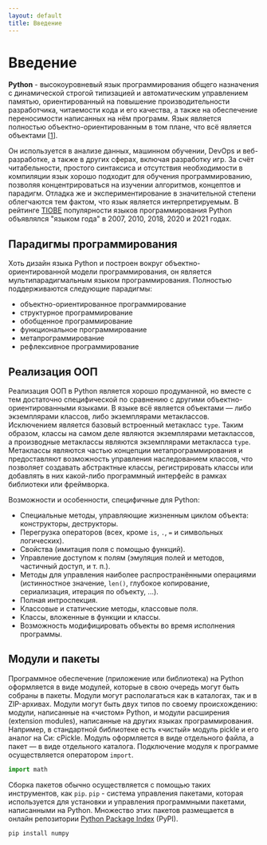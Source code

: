 ```yaml
---
layout: default
title: Введение 
---
```


# Введение

__Python__ - высокоуровневый язык программирования общего назначения с динамической строгой типизацией и автоматическим управлением памятью, ориентированный на повышение производительности разработчика, читаемости кода и его качества, а также на обеспечение переносимости написанных на нём программ. Язык является полностью объектно-ориентированным в том плане, что всё является объектами [[1](https://ru.wikipedia.org/wiki/Python)].

Он используется в анализе данных, машинном обучении, DevOps и веб-разработке, а также в других сферах, включая разработку игр. За счёт читабельности, простого синтаксиса и отсутствия необходимости в компиляции язык хорошо подходит для обучения программированию, позволяя концентрироваться на изучении алгоритмов, концептов и парадигм. Отладка же и экспериментирование в значительной степени облегчаются тем фактом, что язык является интерпретируемым. В рейтинге [TIOBE](https://www.tiobe.com/tiobe-index/) популярности языков программирования Python объявлялся "языком года" в 2007, 2010, 2018, 2020 и 2021 годах.

## Парадигмы программирования

Хоть дизайн языка Python и построен вокруг объектно-ориентированной модели программирования, он является мультипарадигмальным языком программирования. Полностью поддерживаются следующие парадигмы:

* объектно-ориентированное программирование
* структурное программирование
* обобщенное программирование
* функциональное программирование
* метапрограммирование
* рефлексивное программирование

## Реализация ООП

Реализация ООП в Python является хорошо продуманной, но вместе с тем достаточно специфической по сравнению с другими объектно-ориентированными языками. В языке всё является объектами — либо экземплярами классов, либо экземплярами метаклассов. Исключением является базовый встроенный метакласс `type`. Таким образом, классы на самом деле являются экземплярами метаклассов, а производные метаклассы являются экземплярами метакласса `type`. Метаклассы являются частью концепции метапрограммирования и предоставляют возможность управления наследованием классов, что позволяет создавать абстрактные классы, регистрировать классы или добавлять в них какой-либо программный интерфейс в рамках библиотеки или фреймворка.

Возможности и особенности, специфичные для Python:

* Специальные методы, управляющие жизненным циклом объекта: конструкторы, деструкторы.
* Перегрузка операторов (всех, кроме `is`, `.`, `=` и символьных логических).
* Свойства (имитация поля с помощью функций).
* Управление доступом к полям (эмуляция полей и методов, частичный доступ, и т. п.).
* Методы для управления наиболее распространёнными операциями (истинностное значение, `len()`, глубокое копирование, сериализация, итерация по объекту, …).
* Полная интроспекция.
* Классовые и статические методы, классовые поля.
* Классы, вложенные в функции и классы.
* Возможность модифицировать объекты во время исполнения программы.

## Модули и пакеты

Программное обеспечение (приложение или библиотека) на Python оформляется в виде модулей, которые в свою очередь могут быть собраны в пакеты. Модули могут располагаться как в каталогах, так и в ZIP-архивах. Модули могут быть двух типов по своему происхождению: модули, написанные на «чистом» Python, и модули расширения (extension modules), написанные на других языках программирования. Например, в стандартной библиотеке есть «чистый» модуль pickle и его аналог на Си: cPickle. Модуль оформляется в виде отдельного файла, а пакет — в виде отдельного каталога. Подключение модуля к программе осуществляется оператором `import`.

```python
import math
```

Сборка пакетов обычно осуществляется с помощью таких инструментов, как `pip`. `pip` - система управления пакетами, которая используется для установки и управления программными пакетами, написанными на Python. Множество этих пакетов размещается в онлайн репозитории [Python Package Index](https://pypi.org/) (PyPI).

```bash
pip install numpy
```

